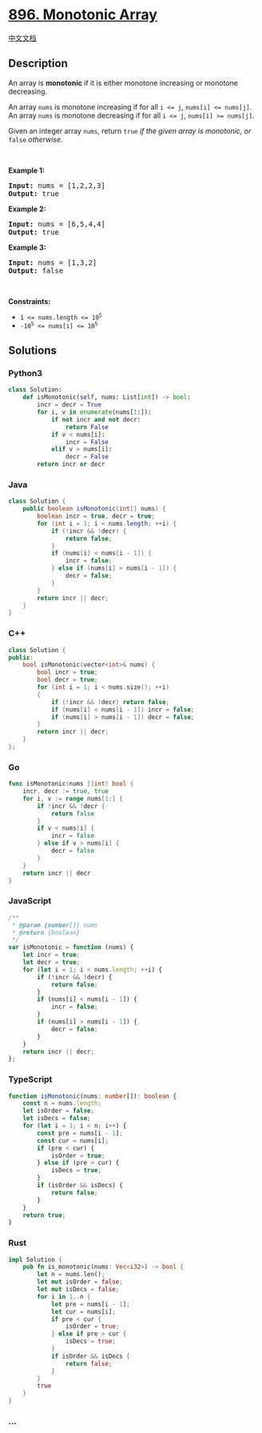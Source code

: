 # [896. Monotonic Array](https://leetcode.com/problems/monotonic-array)

[中文文档](/solution/0800-0899/0896.Monotonic%20Array/README.md)

## Description

<p>An array is <strong>monotonic</strong> if it is either monotone increasing or monotone decreasing.</p>

<p>An array <code>nums</code> is monotone increasing if for all <code>i &lt;= j</code>, <code>nums[i] &lt;= nums[j]</code>. An array <code>nums</code> is monotone decreasing if for all <code>i &lt;= j</code>, <code>nums[i] &gt;= nums[j]</code>.</p>

<p>Given an integer array <code>nums</code>, return <code>true</code><em> if the given array is monotonic, or </em><code>false</code><em> otherwise</em>.</p>

<p>&nbsp;</p>
<p><strong>Example 1:</strong></p>

<pre>
<strong>Input:</strong> nums = [1,2,2,3]
<strong>Output:</strong> true
</pre>

<p><strong>Example 2:</strong></p>

<pre>
<strong>Input:</strong> nums = [6,5,4,4]
<strong>Output:</strong> true
</pre>

<p><strong>Example 3:</strong></p>

<pre>
<strong>Input:</strong> nums = [1,3,2]
<strong>Output:</strong> false
</pre>

<p>&nbsp;</p>
<p><strong>Constraints:</strong></p>

<ul>
	<li><code>1 &lt;= nums.length &lt;= 10<sup>5</sup></code></li>
	<li><code>-10<sup>5</sup> &lt;= nums[i] &lt;= 10<sup>5</sup></code></li>
</ul>

## Solutions

<!-- tabs:start -->

### **Python3**

```python
class Solution:
    def isMonotonic(self, nums: List[int]) -> bool:
        incr = decr = True
        for i, v in enumerate(nums[1:]):
            if not incr and not decr:
                return False
            if v < nums[i]:
                incr = False
            elif v > nums[i]:
                decr = False
        return incr or decr
```

### **Java**

```java
class Solution {
    public boolean isMonotonic(int[] nums) {
        boolean incr = true, decr = true;
        for (int i = 1; i < nums.length; ++i) {
            if (!incr && !decr) {
                return false;
            }
            if (nums[i] < nums[i - 1]) {
                incr = false;
            } else if (nums[i] > nums[i - 1]) {
                decr = false;
            }
        }
        return incr || decr;
    }
}
```

### **C++**

```cpp
class Solution {
public:
    bool isMonotonic(vector<int>& nums) {
        bool incr = true;
        bool decr = true;
        for (int i = 1; i < nums.size(); ++i)
        {
            if (!incr && !decr) return false;
            if (nums[i] < nums[i - 1]) incr = false;
            if (nums[i] > nums[i - 1]) decr = false;
        }
        return incr || decr;
    }
};
```

### **Go**

```go
func isMonotonic(nums []int) bool {
	incr, decr := true, true
	for i, v := range nums[1:] {
		if !incr && !decr {
			return false
		}
		if v < nums[i] {
			incr = false
		} else if v > nums[i] {
			decr = false
		}
	}
	return incr || decr
}
```

### **JavaScript**

```js
/**
 * @param {number[]} nums
 * @return {boolean}
 */
var isMonotonic = function (nums) {
    let incr = true;
    let decr = true;
    for (let i = 1; i < nums.length; ++i) {
        if (!incr && !decr) {
            return false;
        }
        if (nums[i] < nums[i - 1]) {
            incr = false;
        }
        if (nums[i] > nums[i - 1]) {
            decr = false;
        }
    }
    return incr || decr;
};
```

### **TypeScript**

```ts
function isMonotonic(nums: number[]): boolean {
    const n = nums.length;
    let isOrder = false;
    let isDecs = false;
    for (let i = 1; i < n; i++) {
        const pre = nums[i - 1];
        const cur = nums[i];
        if (pre < cur) {
            isOrder = true;
        } else if (pre > cur) {
            isDecs = true;
        }
        if (isOrder && isDecs) {
            return false;
        }
    }
    return true;
}
```

### **Rust**

```rust
impl Solution {
    pub fn is_monotonic(nums: Vec<i32>) -> bool {
        let n = nums.len();
        let mut isOrder = false;
        let mut isDecs = false;
        for i in 1..n {
            let pre = nums[i - 1];
            let cur = nums[i];
            if pre < cur {
                isOrder = true;
            } else if pre > cur {
                isDecs = true;
            }
            if isOrder && isDecs {
                return false;
            }
        }
        true
    }
}
```

### **...**

```

```

<!-- tabs:end -->
